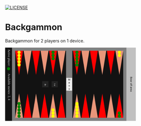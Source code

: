 [![LICENSE](https://img.shields.io/badge/License-MIT-yellow.svg)](LICENSE)

# Backgammon

Backgammon for 2 players on 1 device.

<img alt="screenshot" height="240" src="resources/public/img/screenshot_1.png">
